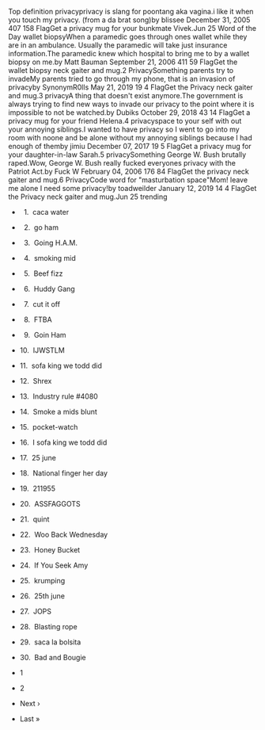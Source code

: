 Top definition privacyprivacy is slang for poontang aka vagina.i like it when you touch my privacy. (from a da brat song)by blissee December 31, 2005 407 158 FlagGet a privacy mug for your bunkmate Vivek.Jun 25 Word of the Day wallet biopsyWhen a paramedic goes through ones wallet while they are in an ambulance. Usually the paramedic will take just insurance information.The paramedic knew which hospital to bring me to by a wallet biopsy on me.by Matt Bauman September 21, 2006 411 59 FlagGet the wallet biopsy neck gaiter and mug.2 PrivacySomething parents try to invadeMy parents tried to go through my phone, that is an invasion of privacyby SynonymR0lls May 21, 2019 19 4 FlagGet the Privacy neck gaiter and mug.3 privacyA thing that doesn't exist anymore.The government is always trying to find new ways to invade our privacy to the point where it is impossible to not be watched.by Dubiks October 29, 2018 43 14 FlagGet a privacy mug for your friend Helena.4 privacyspace to your self with out your annoying siblings.I wanted to have privacy so I went to go into my room with noone and be alone without my annoying siblings because I had enough of themby jimiu December 07, 2017 19 5 FlagGet a privacy mug for your daughter-in-law Sarah.5 privacySomething George W. Bush brutally raped.Wow, George W. Bush really fucked everyones privacy with the Patriot Act.by Fuck W February 04, 2006 176 84 FlagGet the privacy neck gaiter and mug.6 PrivacyCode word for "masturbation space"Mom! leave me alone I need some privacy!by toadweilder January 12, 2019 14 4 FlagGet the Privacy neck gaiter and mug.Jun 25 trending

*     1.  caca water
*     2.  go ham
*     3.  Going H.A.M.
*     4.  smoking mid
*     5.  Beef fizz
*     6.  Huddy Gang
*     7.  cut it off
*     8.  FTBA
*     9.  Goin Ham
*   10.  IJWSTLM
*   11.  sofa king we todd did
*   12.  Shrex
*   13.  Industry rule #4080
*   14.  Smoke a mids blunt
*   15.  pocket-watch
*   16.  I sofa king we todd did
*   17.  25 june
*   18.  National finger her day
*   19.  211955
*   20.  ASSFAGGOTS
*   21.  quint
*   22.  Woo Back Wednesday
*   23.  Honey Bucket
*   24.  If You Seek Amy
*   25.  krumping
*   26.  25th june
*   27.  JOPS
*   28.  Blasting rope
*   29.  saca la bolsita
*   30.  Bad and Bougie

*   1
*   2
*   Next ›
*   Last »